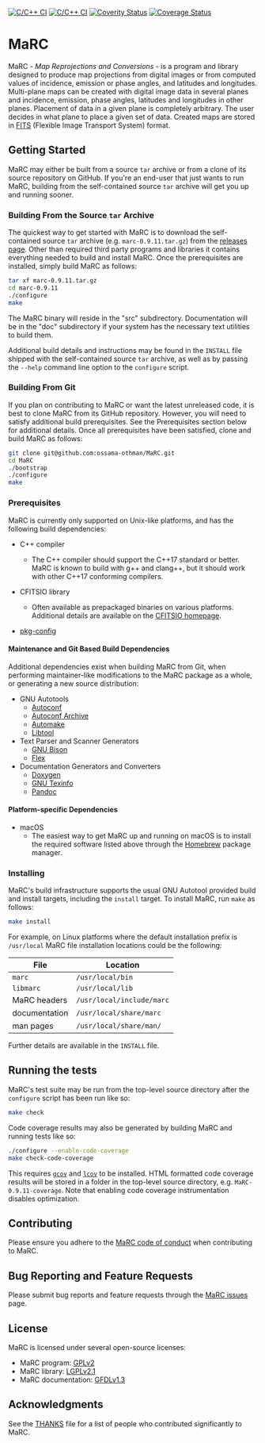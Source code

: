 <!-- Copyright (C) 1997-1999, 2003-2004, 2017-2018, 2021 Ossama Othman

     SPDX-License-Identifier: GFDL-1.3-or-later -->

[![C/C++ CI](https://github.com/ossama-othman/MaRC/actions/workflows/c-cpp.yml/badge.svg)](https://github.com/ossama-othman/MaRC/actions/workflows/c-cpp.yml)
[![C/C++ CI](https://github.com/ossama-othman/MaRC/actions/workflows/macos.yml/badge.svg)](https://github.com/ossama-othman/MaRC/actions/workflows/macos.yml)
[![Coverity Status](https://scan.coverity.com/projects/13233/badge.svg)](https://scan.coverity.com/projects/ossama-othman-marc)
[![Coverage Status](https://coveralls.io/repos/github/ossama-othman/MaRC/badge.svg?branch=master&service=github)](https://coveralls.io/github/ossama-othman/MaRC?branch=master&service=github)

# MaRC

MaRC - _Map Reprojections and Conversions_ - is a program and library
designed to produce map projections from digital images or from
computed values of incidence, emission or phase angles, and latitudes
and longitudes.  Multi-plane maps can be created with digital image
data in several planes and incidence, emission, phase angles,
latitudes and longitudes in other planes.  Placement of data in a
given plane is completely arbitrary.  The user decides in what plane
to place a given set of data.  Created maps are stored in
[FITS](https://fits.gsfc.nasa.gov/fits_standard.html) (Flexible Image
Transport System) format.

## Getting Started

MaRC may either be built from a source `tar` archive or from a clone
of its source repository on GitHub.  If you're an end-user that just
wants to run MaRC, building from the self-contained source `tar`
archive will get you up and running sooner.

### Building From the Source `tar` Archive

The quickest way to get started with MaRC is to download the
self-contained source `tar` archive (e.g. `marc-0.9.11.tar.gz`) from
the [releases page](https://github.com/ossama-othman/MaRC/releases).
Other than required third party programs and libraries it contains
everything needed to build and install MaRC.  Once the prerequisites
are installed, simply build MaRC as follows:

```sh
tar xf marc-0.9.11.tar.gz
cd marc-0.9.11
./configure
make
```

The MaRC binary will reside in the "src" subdirectory.  Documentation
will be in the "doc" subdirectory if your system has the necessary
text utilities to build them.

Additional build details and instructions may be found in the
`INSTALL` file shipped with the self-contained source `tar` archive,
as well as by passing the `--help` command line option to the
`configure` script.

### Building From Git
If you plan on contributing to MaRC or want the latest unreleased
code, it is best to clone MaRC from its GitHub repository.  However,
you will need to satisfy additional build prerequisites.  See the
Prerequisites section below for additional details.  Once all
prerequisites have been satisfied, clone and build MaRC as follows:

```sh
git clone git@github.com:ossama-othman/MaRC.git
cd MaRC
./bootstrap
./configure
make
```

### Prerequisites

MaRC is currently only supported on Unix-like platforms, and has the
following build dependencies:

* C++ compiler
  * The C++ compiler should support the C++17 standard or better.
    MaRC is known to build with g++ and clang++, but it should work
    with other C++17 conforming compilers.

* CFITSIO library
  * Often available as prepackaged binaries on various platforms.
    Additional details are available on the [CFITSIO
    homepage](https://heasarc.gsfc.nasa.gov/fitsio/fitsio.html).

* [pkg-config](https://www.freedesktop.org/wiki/Software/pkg-config/)

#### Maintenance and Git Based Build Dependencies

Additional dependencies exist when building MaRC from Git, when
performing maintainer-like modifications to the MaRC package as a
whole, or generating a new source distribution:

* GNU Autotools
  * [Autoconf](https://www.gnu.org/software/autoconf/)
  * [Autoconf Archive](https://www.gnu.org/software/autoconf-archive/)
  * [Automake](https://www.gnu.org/software/automake/)
  * [Libtool](https://www.gnu.org/software/libtool/)
* Text Parser and Scanner Generators
  * [GNU Bison](https://www.gnu.org/software/bison/)
  * [Flex](https://github.com/westes/flex)
* Documentation Generators and Converters
  * [Doxygen](http://www.doxygen.org/)
  * [GNU Texinfo](https://www.gnu.org/software/texinfo/)
  * [Pandoc](https://pandoc.org/)

#### Platform-specific Dependencies
* macOS
  * The easiest way to get MaRC up and running on macOS is to install
    the required software listed above through the
    [Homebrew](https://brew.sh/) package manager.

### Installing

MaRC's build infrastructure supports the usual GNU Autotool provided
build and install targets, including the `install` target.  To install
MaRC, run `make` as follows:

```sh
make install
```

For example, on Linux platforms where the default installation prefix
is `/usr/local` MaRC file installation locations could be the
following:

File | Location
---- | --------
`marc` | `/usr/local/bin`
`libmarc` | `/usr/local/lib`
MaRC headers | `/usr/local/include/marc`
documentation | `/usr/local/share/marc`
man pages | `/usr/local/share/man/`

Further details are available in the `INSTALL` file.

## Running the tests

MaRC's test suite may be run from the top-level source directory after
the `configure` script has been run like so:

```sh
make check
```

Code coverage results may also be generated by building MaRC and
running tests like so:

```sh
./configure --enable-code-coverage
make check-code-coverage
```

This requires [`gcov`](https://gcc.gnu.org/onlinedocs/gcc/Gcov.html)
and [`lcov`](http://ltp.sourceforge.net/coverage/lcov.php) to be
installed.  HTML formatted code coverage results will be stored in a
folder in the top-level source directory, e.g. `MaRC-0.9.11-coverage`.
Note that enabling code coverage instrumentation disables
optimization.

## Contributing

Please ensure you adhere to the [MaRC code of
conduct](CODE_OF_CONDUCT.md) when contributing to MaRC.

<!--
## Versioning
[SemVer](http://semver.org/)
-->

## Bug Reporting and Feature Requests
Please submit bug reports and feature requests through the [MaRC
issues](https://github.com/ossama-othman/MaRC/issues) page.

## License

MaRC is licensed under several open-source licenses:

* MaRC program: [GPLv2](COPYING)
* MaRC library: [LGPLv2.1](COPYING.LESSER)
* MaRC documentation: [GFDLv1.3](COPYING.DOC)

## Acknowledgments

See the [THANKS](THANKS) file for a list of people who contributed
significantly to MaRC.

<!-- Original layout based on Billie Thompson's (PurpleBooth)
     README-template.md at
     https://gist.github.com/PurpleBooth/109311bb0361f32d87a2 -->
